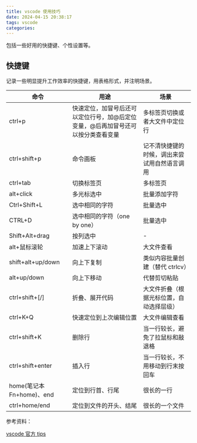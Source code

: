 ```yaml
---
title: vscode 使用技巧
date: 2024-04-15 20:38:17
tags: vscode
categories:
---
```


包括一些好用的快捷键、个性设置等。

## 快捷键

记录一些明显提升工作效率的快捷键，用表格形式，并注明场景。

| 命令                      | 用途                                                                             | 场景                                         |
| ------------------------- | -------------------------------------------------------------------------------- | -------------------------------------------- |
| ctrl+p                    | 快速定位，加冒号后还可以定位行号，加@后定位变量，@后再加冒号还可以按分类查看变量 | 多标签页切换或者大文件中定位行               |
| ctrl+shift+p              | 命令画板                                                                         | 记不清快捷键的时候，调出来尝试用自然语言调用 |
| ctrl+tab                  | 切换标签页                                                                       | 多标签页                                     |
| alt+click                 | 多光标选中                                                                       | 批量添加字符                                 |
| Ctrl+Shift+L              | 选中相同的字符                                                                   | 批量选中                                     |
| CTRL+D                    | 选中相同的字符（one by one）                                                     | 批量选中                                     |
| Shift+Alt+drag            | 按列选中                                                                         | -                                            |
| alt+鼠标滚轮              | 加速上下滚动                                                                     | 大文件查看                                   |
| shift+alt+up/down         | 向上下复制                                                                       | 类似内容批量创建（替代 ctrlcv）              |
| alt+up/down               | 向上下移动                                                                       | 代替剪切粘贴                                 |
| ctrl+shift+[/]            | 折叠、展开代码                                                                   | 大文件折叠（根据光标位置，自动选择层级）     |
| ctrl+K+Q                  | 快速定位到上次编辑位置                                                           | 大文件编辑查看                               |
| ctrl+shift+K              | 删除行                                                                           | 当一行较长，避免了拉鼠标和敲退格             |
| ctrl+shift+enter          | 插入行                                                                           | 当一行较长，不用移动到行末按回车             |
| home(笔记本 Fn+home)、end | 定位到行首、行尾                                                                 | 很长的一行                                   |
| ctrl+home/end             | 定位到文件的开头、结尾                                                           | 很长的一个文件                               |

参考资料：

[vscode 官方 tips](https://code.visualstudio.com/docs/getstarted/tips-and-tricks)
